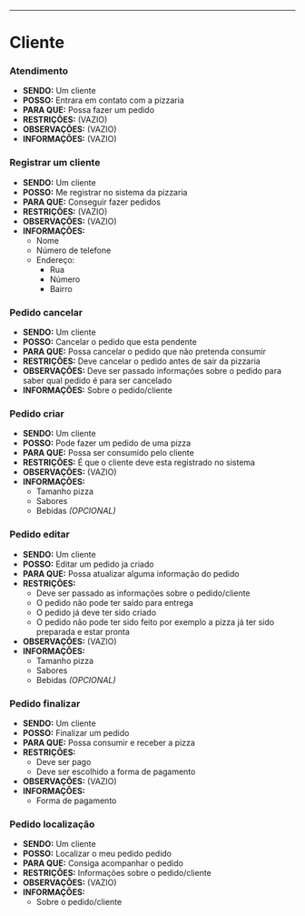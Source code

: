 ----

# Cliente

### Atendimento

- **SENDO:** Um cliente
- **POSSO:** Entrara em contato com a pizzaria
- **PARA QUE:** Possa fazer um pedido
- **RESTRIÇÕES:** (VAZIO)
- **OBSERVAÇÕES:** (VAZIO)
- **INFORMAÇÕES:** (VAZIO)


### Registrar um cliente

- **SENDO:** Um cliente
- **POSSO:** Me registrar no sistema da pizzaria
- **PARA QUE:** Conseguir fazer pedidos
- **RESTRIÇÕES:** (VAZIO)
- **OBSERVAÇÕES:** (VAZIO)
- **INFORMAÇÕES:**
  - Nome
  - Número de telefone
  - Endereço:
    - Rua
    - Número
    - Bairro

### Pedido cancelar

- **SENDO:** Um cliente
- **POSSO:** Cancelar o pedido que esta pendente
- **PARA QUE:** Possa cancelar o pedido que não pretenda consumir
- **RESTRIÇÕES:** Deve cancelar o pedido antes de sair da pizzaria
- **OBSERVAÇÕES:** Deve ser passado informações sobre o pedido para saber qual pedido é para ser cancelado
- **INFORMAÇÕES:** Sobre o pedido/cliente


### Pedido criar

- **SENDO:** Um cliente
- **POSSO:** Pode fazer um pedido de uma pizza
- **PARA QUE:** Possa ser consumido pelo cliente
- **RESTRIÇÕES:** É que o cliente deve esta registrado no sistema
- **OBSERVAÇÕES:** (VAZIO)
- **INFORMAÇÕES:** 
  - Tamanho pizza
  - Sabores
  - Bebidas *(OPCIONAL)*


### Pedido editar

- **SENDO:** Um cliente
- **POSSO:** Editar um pedido ja criado
- **PARA QUE:** Possa atualizar alguma informação do pedido
- **RESTRIÇÕES:**
  - Deve ser passado as informações sobre o pedido/cliente
  - O pedido não pode ter saído para entrega
  - O pedido já deve ter sido criado
  - O pedido não pode ter sido feito por exemplo a pizza já ter sido preparada e estar pronta
- **OBSERVAÇÕES:** (VAZIO)
- **INFORMAÇÕES:** 
  - Tamanho pizza
  - Sabores
  - Bebidas *(OPCIONAL)*


### Pedido finalizar

- **SENDO:** Um cliente
- **POSSO:** Finalizar um pedido
- **PARA QUE:** Possa consumir e receber a pizza 
- **RESTRIÇÕES:** 
  - Deve ser pago
  - Deve ser escolhido a forma de pagamento
- **OBSERVAÇÕES:** (VAZIO)
- **INFORMAÇÕES:** 
  - Forma de pagamento


### Pedido localização

- **SENDO:** Um cliente
- **POSSO:** Localizar o meu pedido pedido
- **PARA QUE:** Consiga acompanhar o pedido
- **RESTRIÇÕES:** Informações sobre o pedido/cliente
- **OBSERVAÇÕES:** (VAZIO)
- **INFORMAÇÕES:** 
  - Sobre o pedido/cliente


